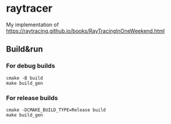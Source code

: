 # raytracer
My implementation of https://raytracing.github.io/books/RayTracingInOneWeekend.html


## Build&run

### For debug builds

    cmake -B build
    make build_gen


### For release builds

    cmake -DCMAKE_BUILD_TYPE=Release build
    make build_gen
